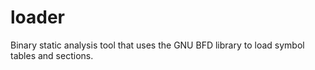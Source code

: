 # loader
Binary static analysis tool that uses the GNU BFD library to load symbol tables and sections.
